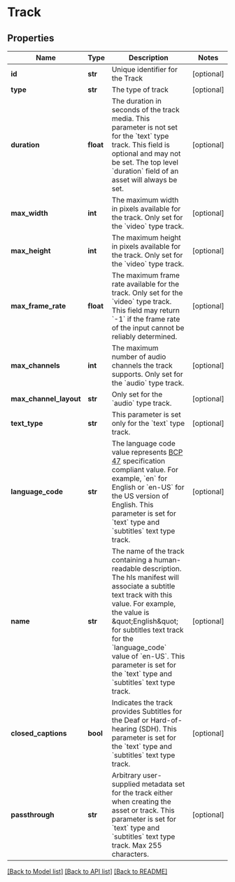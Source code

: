 # Track

## Properties
Name | Type | Description | Notes
------------ | ------------- | ------------- | -------------
**id** | **str** | Unique identifier for the Track | [optional] 
**type** | **str** | The type of track | [optional] 
**duration** | **float** | The duration in seconds of the track media. This parameter is not set for the &#x60;text&#x60; type track. This field is optional and may not be set. The top level &#x60;duration&#x60; field of an asset will always be set. | [optional] 
**max_width** | **int** | The maximum width in pixels available for the track. Only set for the &#x60;video&#x60; type track. | [optional] 
**max_height** | **int** | The maximum height in pixels available for the track. Only set for the &#x60;video&#x60; type track. | [optional] 
**max_frame_rate** | **float** | The maximum frame rate available for the track. Only set for the &#x60;video&#x60; type track. This field may return &#x60;-1&#x60; if the frame rate of the input cannot be reliably determined. | [optional] 
**max_channels** | **int** | The maximum number of audio channels the track supports. Only set for the &#x60;audio&#x60; type track. | [optional] 
**max_channel_layout** | **str** | Only set for the &#x60;audio&#x60; type track. | [optional] 
**text_type** | **str** | This parameter is set only for the &#x60;text&#x60; type track. | [optional] 
**language_code** | **str** | The language code value represents [BCP 47](https://tools.ietf.org/html/bcp47) specification compliant value. For example, &#x60;en&#x60; for English or &#x60;en-US&#x60; for the US version of English. This parameter is set for &#x60;text&#x60; type and &#x60;subtitles&#x60; text type track. | [optional] 
**name** | **str** | The name of the track containing a human-readable description. The hls manifest will associate a subtitle text track with this value. For example, the value is \&quot;English\&quot; for subtitles text track for the &#x60;language_code&#x60; value of &#x60;en-US&#x60;. This parameter is set for the &#x60;text&#x60; type and &#x60;subtitles&#x60; text type track. | [optional] 
**closed_captions** | **bool** | Indicates the track provides Subtitles for the Deaf or Hard-of-hearing (SDH). This parameter is set for the &#x60;text&#x60; type and &#x60;subtitles&#x60; text type track. | [optional] 
**passthrough** | **str** | Arbitrary user-supplied metadata set for the track either when creating the asset or track. This parameter is set for &#x60;text&#x60; type and &#x60;subtitles&#x60; text type track. Max 255 characters. | [optional] 

[[Back to Model list]](../README.md#documentation-for-models) [[Back to API list]](../README.md#documentation-for-api-endpoints) [[Back to README]](../README.md)


